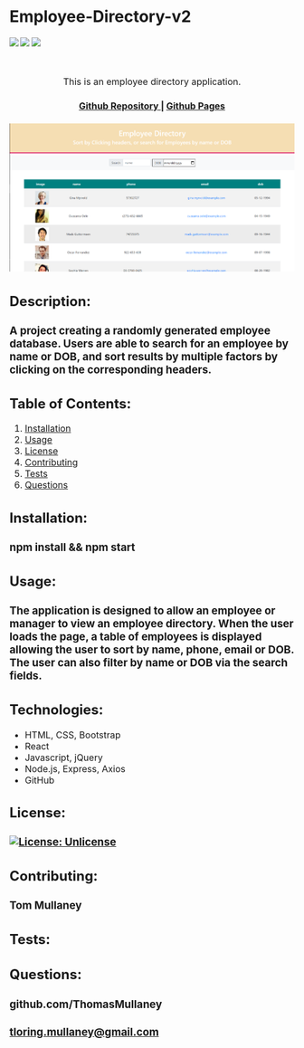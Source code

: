 # Employee-Directory-v2

<div>
    <h4>
    </a>
    <a href="https://github.com/ThomasMullaney/Employee-Directory-v2/stargazers"><img src="https://img.shields.io/github/stars/ThomasMullaney/Employee-Directory-v2.svg?style=plasticr"/></a>
    <a href="https://github.com/ThomasMullaney/Employee-Directory-v2/commits/master"><img src="https://img.shields.io/github/last-commit/ThomasMullaney/Employee-Directory-v2.svg?style=plasticr"/></a>
        <a href="https://github.com/ThomasMullaney/Employee-Directory-v2/commits/master"><img src="https://img.shields.io/github/commit-activity/y/ThomasMullaney/Employee-Directory-v2.svg?style=plasticr"/></a>
    </h4>
</div>

<br>
</div>
<p align="center"><font size="3">
This is an employee directory application.</p>
<div align="center"><a name="menu"></a>
  <h4>
    <a href="https://github.com/ThomasMullaney/Employee-Directory-v2">
      Github Repository
    </a>
<span> | </span>
<a href="https://thomasmullaney.github.io/Employee-Directory-v2/">
      Github Pages
    </a>
  </h4>
</div>

![Screenshot of App](img/Capture.PNG)

## Description:
### A project creating a randomly generated employee database. Users are able to search for an employee by name or DOB, and sort results by multiple factors by clicking on the corresponding headers.

## Table of Contents:
     
1. [Installation](#installation)
2. [Usage](#usage)
3. [License](#license)
4. [Contributing](#contributing)
5. [Tests](#tests)
6. [Questions](#questions) 

## Installation: 
### npm install && npm start

## Usage:
### The application is designed to allow an employee or manager to view an employee directory. When the user loads the page, a table of employees is displayed allowing the user to sort by name, phone, email or DOB. The user can also filter by name or DOB via the search fields.

## Technologies:
<ul>
<li>HTML, CSS, Bootstrap</li>
<li>React</li>
<li>Javascript, jQuery</li>
<li>Node.js, Express, Axios</li>
<li>GitHub</li>
</ul>

## License:
### [![License: Unlicense](https://img.shields.io/badge/license-Unlicense-blue.svg)](http://unlicense.org/)
    
## Contributing:
### Tom Mullaney

## Tests:
### 

    
## Questions:
### github.com/ThomasMullaney
### tloring.mullaney@gmail.com
    
